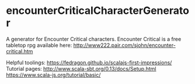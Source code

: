 # encounterCriticalCharacterGenerator
A generator for Encounter Critical characters. Encounter Critical is a free tabletop rpg available here: http://www222.pair.com/sjohn/encounter-critical.htm

Helpful toolings: https://fedragon.github.io/scalajs-first-impressions/
Tutorial pages: http://www.scala-sbt.org/0.13/docs/Setup.html
https://www.scala-js.org/tutorial/basic/

